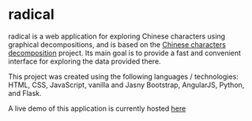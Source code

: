 # radical
radical is a web application for exploring Chinese characters using graphical decompositions, and is based on the [Chinese characters decomposition][wikicommons] project. Its main goal is to provide a fast and convenient interface for exploring the data provided there. 

This project was created using the following languages / technologies: HTML, CSS, JavaScript, vanilla and Jasny Bootstrap, AngularJS, Python, and Flask. 

A live demo of this application is currently hosted [here][pythonanywhere]

[wikicommons]: https://commons.wikimedia.org/wiki/Commons:Chinese_characters_decomposition
[pythonanywhere]: http://fang97j.pythonanywhere.com/#/
